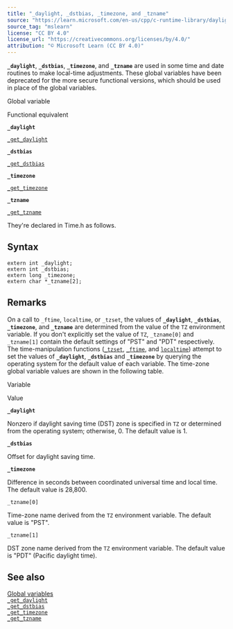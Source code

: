 ```yaml
---
title: "_daylight, _dstbias, _timezone, and _tzname"
source: "https://learn.microsoft.com/en-us/cpp/c-runtime-library/daylight-dstbias-timezone-and-tzname?view=msvc-170"
source_tag: "mslearn"
license: "CC BY 4.0"
license_url: "https://creativecommons.org/licenses/by/4.0/"
attribution: "© Microsoft Learn (CC BY 4.0)"
---
```

**`_daylight`**, **`_dstbias`**, **`_timezone`**, and **`_tzname`** are used in some time and date routines to make local-time adjustments. These global variables have been deprecated for the more secure functional versions, which should be used in place of the global variables.

Global variable

Functional equivalent

**`_daylight`**

[`_get_daylight`](https://learn.microsoft.com/en-us/cpp/c-runtime-library/reference/get-daylight?view=msvc-170)

**`_dstbias`**

[`_get_dstbias`](https://learn.microsoft.com/en-us/cpp/c-runtime-library/reference/get-dstbias?view=msvc-170)

**`_timezone`**

[`_get_timezone`](https://learn.microsoft.com/en-us/cpp/c-runtime-library/reference/get-timezone?view=msvc-170)

**`_tzname`**

[`_get_tzname`](https://learn.microsoft.com/en-us/cpp/c-runtime-library/reference/get-tzname?view=msvc-170)

They're declared in Time.h as follows.

## Syntax

```
extern int _daylight;
extern int _dstbias;
extern long _timezone;
extern char *_tzname[2];
```

## Remarks

On a call to `_ftime`, `localtime`, or `_tzset`, the values of **`_daylight`**, **`_dstbias`**, **`_timezone`**, and **`_tzname`** are determined from the value of the `TZ` environment variable. If you don't explicitly set the value of `TZ`, `_tzname[0]` and `_tzname[1]` contain the default settings of "PST" and "PDT" respectively. The time-manipulation functions ([`_tzset`](https://learn.microsoft.com/en-us/cpp/c-runtime-library/reference/tzset?view=msvc-170), [`_ftime`](https://learn.microsoft.com/en-us/cpp/c-runtime-library/reference/ftime-ftime32-ftime64?view=msvc-170), and [`localtime`](https://learn.microsoft.com/en-us/cpp/c-runtime-library/reference/localtime-localtime32-localtime64?view=msvc-170)) attempt to set the values of **`_daylight`**, **`_dstbias`** and **`_timezone`** by querying the operating system for the default value of each variable. The time-zone global variable values are shown in the following table.

Variable

Value

**`_daylight`**

Nonzero if daylight saving time (DST) zone is specified in `TZ` or determined from the operating system; otherwise, 0. The default value is 1.

**`_dstbias`**

Offset for daylight saving time.

**`_timezone`**

Difference in seconds between coordinated universal time and local time. The default value is 28,800.

`_tzname[0]`

Time-zone name derived from the `TZ` environment variable. The default value is "PST".

`_tzname[1]`

DST zone name derived from the `TZ` environment variable. The default value is "PDT" (Pacific daylight time).

## See also

[Global variables](https://learn.microsoft.com/en-us/cpp/c-runtime-library/global-variables?view=msvc-170)  
[`_get_daylight`](https://learn.microsoft.com/en-us/cpp/c-runtime-library/reference/get-daylight?view=msvc-170)  
[`_get_dstbias`](https://learn.microsoft.com/en-us/cpp/c-runtime-library/reference/get-dstbias?view=msvc-170)  
[`_get_timezone`](https://learn.microsoft.com/en-us/cpp/c-runtime-library/reference/get-timezone?view=msvc-170)  
[`_get_tzname`](https://learn.microsoft.com/en-us/cpp/c-runtime-library/reference/get-tzname?view=msvc-170)